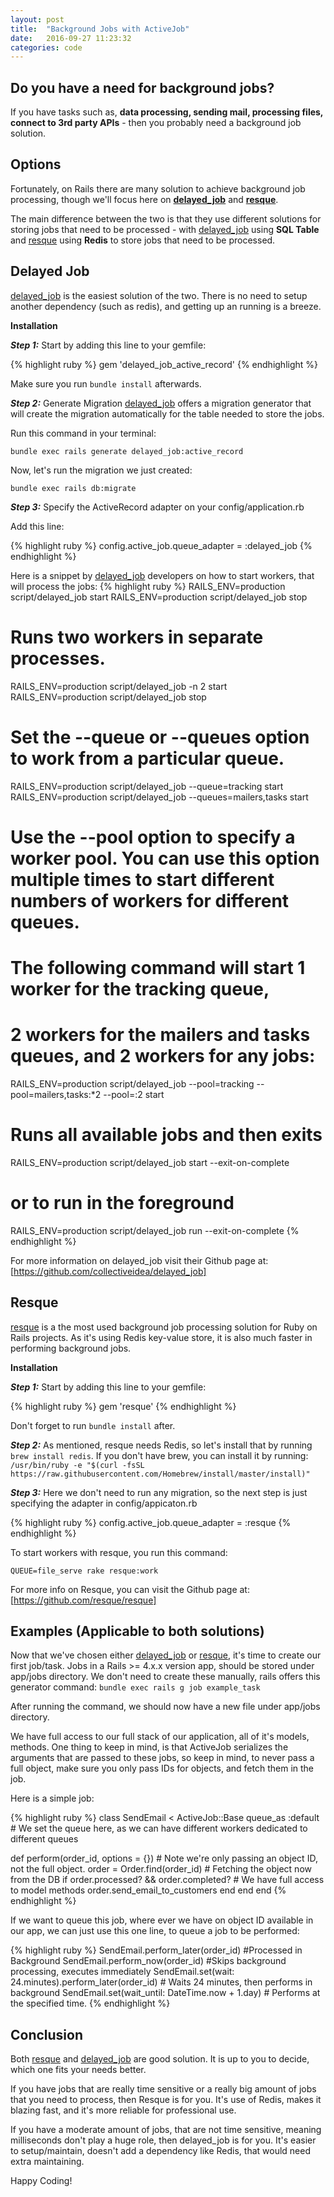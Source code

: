 ```yaml
---
layout: post
title:  "Background Jobs with ActiveJob"
date:   2016-09-27 11:23:32
categories: code
---
```


Do you have a need for background jobs?
---------------------------------------
If you have tasks such as, **data processing, sending mail, processing files, connect to 3rd party APIs** - then you probably need a background job solution.

Options
-------

Fortunately, on Rails there are many solution to achieve background job processing, though we'll focus here on **[delayed_job]** and **[resque]**.


The main difference between the two is that they use different solutions for storing jobs that need to be processed - with [delayed_job] using **SQL Table** and [resque] using **Redis** to store jobs that need to be processed.


Delayed Job
-----------
[delayed_job] is the easiest solution of the two. There is no need to setup another dependency (such as redis), and getting up an running is a breeze.

**Installation**

***Step 1:*** Start by adding this line to your gemfile:

{% highlight ruby %}
gem 'delayed_job_active_record'
{% endhighlight %}

Make sure you run `bundle install` afterwards.

***Step 2:*** Generate Migration
[delayed_job] offers a migration generator that will create the migration automatically for the table needed to store the jobs.

Run this command in your terminal:

`bundle exec rails generate delayed_job:active_record`

Now, let's run the migration we just created:

`bundle exec rails db:migrate`


***Step 3:*** Specify the ActiveRecord adapter on your config/application.rb

Add this line:

{% highlight ruby %}
config.active_job.queue_adapter = :delayed_job
{% endhighlight %}

Here is a snippet by [delayed_job] developers on how to start workers, that will process the jobs:
{% highlight ruby %}
RAILS_ENV=production script/delayed_job start
RAILS_ENV=production script/delayed_job stop

# Runs two workers in separate processes.
RAILS_ENV=production script/delayed_job -n 2 start
RAILS_ENV=production script/delayed_job stop

# Set the --queue or --queues option to work from a particular queue.
RAILS_ENV=production script/delayed_job --queue=tracking start
RAILS_ENV=production script/delayed_job --queues=mailers,tasks start

# Use the --pool option to specify a worker pool. You can use this option multiple times to start different numbers of workers for different queues.
# The following command will start 1 worker for the tracking queue,
# 2 workers for the mailers and tasks queues, and 2 workers for any jobs:
RAILS_ENV=production script/delayed_job --pool=tracking --pool=mailers,tasks:*2 --pool=:2 start

# Runs all available jobs and then exits
RAILS_ENV=production script/delayed_job start --exit-on-complete
# or to run in the foreground
RAILS_ENV=production script/delayed_job run --exit-on-complete
{% endhighlight %}

For more information on delayed_job visit their Github page at: [https://github.com/collectiveidea/delayed_job]

Resque
------

[resque] is a the most used background job processing solution for Ruby on Rails projects. As it's using Redis key-value store, it is also much faster in performing background jobs.

**Installation**

***Step 1:*** Start by adding this line to your gemfile:

{% highlight ruby %}
gem 'resque'
{% endhighlight %}

Don't forget to run `bundle install` after.

***Step 2:*** As mentioned, resque needs Redis, so let's install that by running `brew install redis`. If you don't have brew, you can install it by running:
`/usr/bin/ruby -e "$(curl -fsSL https://raw.githubusercontent.com/Homebrew/install/master/install)"`


***Step 3:*** Here we don't need to run any migration, so the next step is just specifying the adapter in config/appicaton.rb

{% highlight ruby %}
config.active_job.queue_adapter = :resque
{% endhighlight %}


To start workers with resque, you run this command:

`QUEUE=file_serve rake resque:work`

For more info on Resque, you can visit the Github page at: [https://github.com/resque/resque]


Examples (Applicable to both solutions)
---------------------------------------

Now that we've chosen either [delayed_job] or [resque], it's time to create our first job/task. Jobs in a Rails >= 4.x.x version app, should be stored under app/jobs directory. We don't need to create these manually, rails offers this generator command:
`bundle exec rails g job example_task`

After running the command, we should now have a new file under app/jobs directory.

We have full access to our full stack of our application, all of it's models, methods. One thing to keep in mind, is that ActiveJob serializes the arguments that are passed to these jobs, so keep in mind, to never pass a full object, make sure you only pass IDs for objects, and fetch them in the job.

Here is a simple job:

{% highlight ruby %}
class SendEmail < ActiveJob::Base
  queue_as :default # We set the queue here, as we can have different workers dedicated to different queues

  def perform(order_id, options = {}) # Note we're only passing an object ID, not the full object.
    order = Order.find(order_id) # Fetching the object now from the DB
    if order.processed? && order.completed? # We have full access to model methods
      order.send_email_to_customers
    end
  end
end
{% endhighlight %}


If we want to queue this job, where ever we have on object ID available in our app, we can just use this one line, to queue a job to be performed:

{% highlight ruby %}
SendEmail.perform_later(order_id) #Processed in Background
SendEmail.perform_now(order_id) #Skips background processing, executes immediately
SendEmail.set(wait: 24.minutes).perform_later(order_id) # Waits 24 minutes, then performs in background
SendEmail.set(wait_until: DateTime.now + 1.day) # Performs at the specified time.
{% endhighlight %}


Conclusion
----------

Both [resque] and [delayed_job] are good solution. It is up to you to decide, which one fits your needs better.

If you have jobs that are really time sensitive or a really big amount of jobs that you need to process, then Resque is for you. It's use of Redis, makes it blazing fast, and it's more reliable for professional use.

If you have a moderate amount of jobs, that are not time sensitive, meaning milliseconds don't play a huge role, then delayed_job is for you. It's easier to setup/maintain, doesn't add a dependency like Redis, that would need extra maintaining.

Happy Coding!

[https://github.com/collectiveidea/delayed_job]: https://github.com/collectiveidea/delayed_job
[delayed_job]: https://github.com/collectiveidea/delayed_job
[resque]: https://github.com/resque/resque
[https://github.com/resque/resque]: https://github.com/resque/resque
